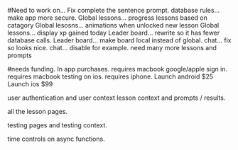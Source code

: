 #Need to work on...
    Fix complete the sentence prompt.
    database rules... make app more secure.
    Global lessons... progress lessons based on catagory
    Global lesosns... animations when unlocked new lesson
    Global lessons... display xp gained today
    Leader board... rewrite so it has fewer database calls.
    Leader board... make board local instead of global.
    chat... fix so looks nice.
    chat... disable for example.
    need many more lessons and prompts

#needs funding.
    In app purchases. requires macbook
    google/apple sign in. requires macbook
    testing on ios. requires iphone.
    Launch android $25
    Launch ios $99


user authentication and user context
lesson context and prompts / results.

all the lesson pages.

testing pages and testing context.

time controls on async functions.
